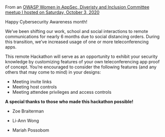 From an [OWASP Women in AppSec, Diveristy and Inclusion Committee meetup I hosted on Saturday, October 3, 2020]( https://www.meetup.com/womeninappsec/events/273377970)



Happy Cybersecurity Awareness month!

We’ve been shifting our work, school and social interactions to remote communications for nearly 6 months due to social distancing orders. During this transition, we’ve increased usage of one or more teleconferencing apps.

This remote Hackathon will serve as an opportunity to exhibit your security knowledge by customizing features of your own teleconferencing app proof of concept. You’re encouraged to consider the following features (and any others that may come to mind) in your designs:

* Meeting invite links
* Meeting host controls
* Meeting attendee privileges and access controls


**A special thanks to those who made this hackathon possible!**

* Zoe Braiterman

* Li-Ann Wong

* Mariah Possobom
